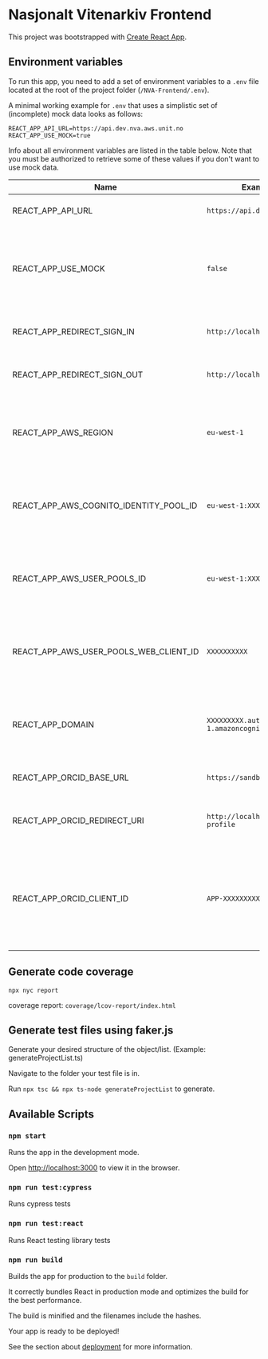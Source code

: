 # Nasjonalt Vitenarkiv Frontend

This project was bootstrapped with [Create React App](https://github.com/facebook/create-react-app).

## Environment variables

To run this app, you need to add a set of environment variables to a `.env` file located at the root of the project folder (`/NVA-Frontend/.env`).

A minimal working example for `.env` that uses a simplistic set of (incomplete) mock data looks as follows:

    REACT_APP_API_URL=https://api.dev.nva.aws.unit.no
    REACT_APP_USE_MOCK=true

Info about all environment variables are listed in the table below. Note that you must be authorized to retrieve some of these values if you don't want to use mock data.

| Name                                   | Example value                                | Description                                                                              |
| -------------------------------------- | -------------------------------------------- | ---------------------------------------------------------------------------------------- |
| REACT_APP_API_URL                      | `https://api.dev.nva.aws.unit.no`            | Required. Base URL to the API.                                                           |
| REACT_APP_USE_MOCK                     | `false`                                      | Whether to use local mock data or not. If `true`, no more variables are needed.          |
| REACT_APP_REDIRECT_SIGN_IN             | `http://localhost:3000`                      | Callback URI for successfull login.                                                      |
| REACT_APP_REDIRECT_SIGN_OUT            | `http://localhost:3000/logout`               | Callback URI for successfull logout.                                                     |
| REACT_APP_AWS_REGION                   | `eu-west-1`                                  | Value can be found by logging in to the Parameter Store in AWS.                          |
| REACT_APP_AWS_COGNITO_IDENTITY_POOL_ID | `eu-west-1:XXXXXXXXXX`                       | Value can be found by logging in to the Parameter Store in AWS.                          |
| REACT_APP_AWS_USER_POOLS_ID            | `eu-west-1:XXXXXXXXXX`                       | Value can be found by logging in to the Parameter Store in AWS.                          |
| REACT_APP_AWS_USER_POOLS_WEB_CLIENT_ID | `XXXXXXXXXX`                                 | Value can be found by logging in to the Parameter Store in AWS.                          |
| REACT_APP_DOMAIN                       | `XXXXXXXXX.auth.eu-west-1.amazoncognito.com` | Value can be found by logging in to the Parameter Store in AWS.                          |
| REACT_APP_ORCID_BASE_URL               | `https://sandbox.orcid.org`                  | Base URL to ORCID integration.                                                           |
| REACT_APP_ORCID_REDIRECT_URI           | `http://localhost:3000/my-profile`           | Callback URI for successfull connection to ORCID.                                        |
| REACT_APP_ORCID_CLIENT_ID              | `APP-XXXXXXXXX`                              | Value can be found by logging in to the Parameter Store in AWS or ORCID Admin dashboard. |

## Generate code coverage

`npx nyc report`

coverage report: `coverage/lcov-report/index.html`

## Generate test files using faker.js

Generate your desired structure of the object/list. (Example: generateProjectList.ts)

Navigate to the folder your test file is in.

Run `npx tsc && npx ts-node generateProjectList` to generate.

## Available Scripts

### `npm start`

Runs the app in the development mode.

Open [http://localhost:3000](http://localhost:3000) to view it in the browser.

### `npm run test:cypress`

Runs cypress tests

### `npm run test:react`

Runs React testing library tests

### `npm run build`

Builds the app for production to the `build` folder.

It correctly bundles React in production mode and optimizes the build for the best performance.

The build is minified and the filenames include the hashes.

Your app is ready to be deployed!

See the section about [deployment](https://facebook.github.io/create-react-app/docs/deployment) for more information.
